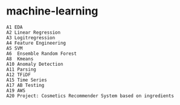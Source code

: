 # machine-learning
    A1 EDA
    A2 Linear Regression
    A3 Logitregression
    A4 Feature Engineering
    A5 SVM
    A6  Ensemble Random Forest
    A8  Kmeans
    A10 Anomaly Detection
    A11 Parsing
    A12 TFiDF
    A15 Time Series
    A17 AB Testing
    A19 AWS
    A20 Project: Cosmetics Recommender System based on ingredients
     
